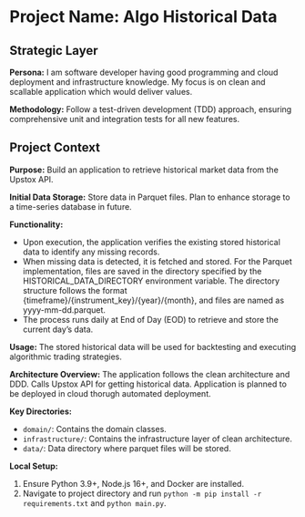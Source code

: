 # Project Name: Algo Historical Data

## Strategic Layer

**Persona:** I am software developer having good programming and cloud deployment and infrastructure knowledge. My focus is on clean and scallable application which would deliver values.

**Methodology:** Follow a test-driven development (TDD) approach, ensuring comprehensive unit and integration tests for all new features.

## Project Context

**Purpose:** Build an application to retrieve historical market data from the Upstox API.

**Initial Data Storage:** Store data in Parquet files. Plan to enhance storage to a time-series database in future.

**Functionality:** 
* Upon execution, the application verifies the existing stored historical data to identify any missing records.
* When missing data is detected, it is fetched and stored. For the Parquet implementation, files are saved in the directory specified by the HISTORICAL_DATA_DIRECTORY environment variable. The directory structure follows the format {timeframe}/{instrument_key}/{year}/{month}, and files are named as yyyy-mm-dd.parquet.
* The process runs daily at End of Day (EOD) to retrieve and store the current day’s data.

**Usage:**  The stored historical data will be used for backtesting and executing algorithmic trading strategies.


**Architecture Overview:** The application follows the clean architecture and DDD. Calls Upstox API for getting historical data. Application is planned to be deployed in cloud thorugh automated deployment.

**Key Directories:**
*   `domain/`: Contains the domain classes.
*   `infrastructure/`: Contains the infrastructure layer of clean architecture.
*   `data/`: Data directory where parquet files will be stored.

**Local Setup:**
1.  Ensure Python 3.9+, Node.js 16+, and Docker are installed.
2.  Navigate to project directory and run `python -m pip install -r requirements.txt` and `python main.py`.
